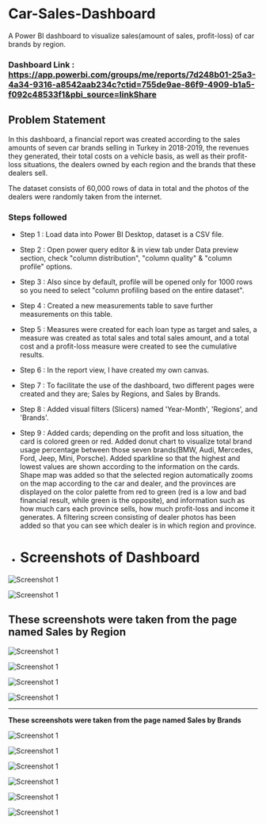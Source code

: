 # Car-Sales-Dashboard
A Power BI dashboard to visualize sales(amount of sales, profit-loss) of car brands by region.

### Dashboard Link : https://app.powerbi.com/groups/me/reports/7d248b01-25a3-4a34-9316-a8542aab234c?ctid=755de9ae-86f9-4909-b1a5-f092c48533f1&pbi_source=linkShare

## Problem Statement

In this dashboard, a financial report was created according to the sales amounts of seven car brands selling in Turkey in 2018-2019, the revenues they generated, their total costs on a vehicle basis, as well as their profit-loss situations, the dealers owned by each region and the brands that these dealers sell.

The dataset consists of 60,000 rows of data in total and the photos of the dealers were randomly taken from the internet.

### Steps followed 

- Step 1 : Load data into Power BI Desktop, dataset is a CSV file.
- Step 2 : Open power query editor & in view tab under Data preview section, check "column distribution", "column quality" & "column profile" options.
- Step 3 : Also since by default, profile will be opened only for 1000 rows so you need to select "column profiling based on the entire dataset".
- Step 4 : Created a new measurements table to save further measurements on this table.
- Step 5 : Measures were created for each loan type as target and sales, a measure was created as total sales and total sales amount, and a total cost and a profit-loss measure were created to see the cumulative results. 
- Step 6 : In the report view, I have created my own canvas.
- Step 7 : To facilitate the use of the dashboard, two different pages were created and they are; Sales by Regions, and Sales by Brands.
- Step 8 : Added visual filters (Slicers) named 'Year-Month', 'Regions', and 'Brands'.
- Step 9 : Added cards; depending on the profit and loss situation, the card is colored green or red. Added donut chart to visualize total brand usage percentage between those seven brands(BMW, Audi, Mercedes, Ford, Jeep, Mini, Porsche). Added sparkline so that the highest and lowest values are shown according to the information on the cards. Shape map was added so that the selected region automatically zooms on the map according to the car and dealer, and the provinces are displayed on the color palette from red to green (red is a low and bad financial result, while green is the opposite), and information such as how much cars each province sells, how much profit-loss and income it generates. A filtering screen consisting of dealer photos has been added so that you can see which dealer is in which region and province.

- # Screenshots of Dashboard

![Screenshot 1](images/Screenshot%20(1157).png)

![Screenshot 1](images/Screenshot%20(1158).png)

**These screenshots were taken from the page named Sales by Region**
- 
![Screenshot 1](images/Screenshot%20(1159).png)

![Screenshot 1](images/Screenshot%20(1160).png)

![Screenshot 1](images/Screenshot%20(1161).png)

![Screenshot 1](images/Screenshot%20(1162).png)

- ---------

**These screenshots were taken from the page named Sales by Brands**

![Screenshot 1](images/Screenshot%20(1163).png)

![Screenshot 1](images/Screenshot%20(1164).png)

![Screenshot 1](images/Screenshot%20(1165).png)

![Screenshot 1](images/Screenshot%20(1166).png)

![Screenshot 1](images/Screenshot%20(1168).png)

![Screenshot 1](images/Screenshot%20(1169).png)
